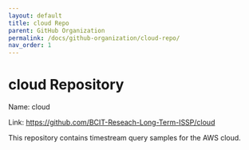 ```yaml
---
layout: default
title: cloud Repo
parent: GitHub Organization
permalink: /docs/github-organization/cloud-repo/
nav_order: 1
---
```


# cloud Repository

Name: cloud

Link: <a href="https://github.com/BCIT-Reseach-Long-Term-ISSP/cloud">https://github.com/BCIT-Reseach-Long-Term-ISSP/cloud</a>

This repository contains timestream query samples for the AWS cloud.
